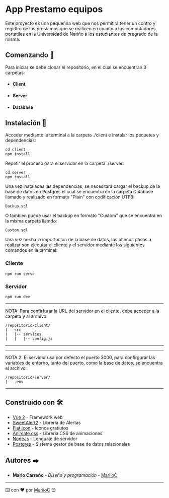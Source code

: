 # App Prestamo equipos

Este proyecto es una pequeñña web que nos permitirá tener un contro y regidtro de los prestamos que se realicen en cuanto a los computadores portatiles en la Universidad de Nariño a los estudiantes de pregrado de la misma.

## Comenzando 🚀

Para iniciar se debe clonar el repositorio, en el cual se encuentran 3 carpetas:
* #### Client
* #### Server
* #### Database


## Instalación 🔧

Acceder mediante la terminal a la carpeta ./client e instalar los paquetes y dependencias:


```
cd client
npm install
```

Repetir el proceso para el servidor en la carpeta ./server:

```
cd server
npm install
```

Una vez instaladas las dependencias, se necesitará cargar el backup de la base de datos en Postgres el cual se encuentra en la carpeta Database llamado y realizado en formato "Plain" con codificación UTF8:

```
Backup.sql
```

O tambien puede usar el backup en formato "Custom" que se encuentra en la misma carpeta llamdo:

```
Custom.sql
```

Una vez hecha la importacion de la base de datos, los ultimos pasos a realizar son ejecutar el cliente y el servidor mediante los siguientes comandos en la tarminal:

### Cliente

```
npm run serve
```

### Servidor
```
npm run dev
```

___
NOTA: Para confirfurar la URL del servidor en el cliente, debe acceder a la carpeta y al archivo:

``` tree -d /proc/self/
/repositorio/client/
|-- src
|   |-- services
|   |   |-- config.js
```
___

---
NOTA 2: El servidor usa por defecto el puerto 3000, para confirgurar las variables de entorno, tanto del puerto, como la base de datos, se encuentra el archivo:

``` tree -d /proc/self/
/repositorio/server/
|-- .env
```
---

## Construido con 🛠️

* [Vue 2](https://vuejs.org/) - Framework web
* [SweetAlert2](https://sweetalert2.github.io/) - Libreria de Alertas
* [Flat icon](https://www.flaticon.com/) - Iconos gratiutos
* [Animate.css](https://animate.style/) - Libreria CSS de animaciones
* [NodeJs](https://nodejs.org/es/) - Lenguaje de servidor
* [Postgres](https://www.postgresql.org/) - Sistema gestor de base de datos relacionales

## Autores ✒️

* **Mario Carreño** - *Diseño y programación* - [MariioC](https://github.com/MariioC)

---
⌨️ con ❤️ por [MariioC](https://github.com/MariioC) 😊